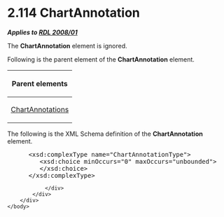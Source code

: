 <html dir="LTR" xmlns:mshelp="http://msdn.microsoft.com/mshelp" xmlns:ddue="http://ddue.schemas.microsoft.com/authoring/2003/5" xmlns:xlink="http://www.w3.org/1999/xlink" xmlns:tool="http://www.microsoft.com/tooltip">
    <head>
        <meta http-equiv="Content-Type" content="text/html; CHARSET=utf-8"></meta>
        <meta name="save" content="history"></meta>
        <title>2.114 ChartAnnotation</title>
        <xml>
            <mshelp:toctitle title="2.114 ChartAnnotation"></mshelp:toctitle>
            <mshelp:rltitle title="[MS-RDL]: ChartAnnotation"></mshelp:rltitle>
            <mshelp:keyword index="A" term="acda5475-19dd-4eca-90af-d3cd109b8520"></mshelp:keyword>
            <mshelp:attr name="DCSext.ContentType" value="open specification"></mshelp:attr>
            <mshelp:attr name="AssetID" value="acda5475-19dd-4eca-90af-d3cd109b8520"></mshelp:attr>
            <mshelp:attr name="TopicType" value="kbRef"></mshelp:attr>
            <mshelp:attr name="DCSext.Title" value="[MS-RDL]: ChartAnnotation" />
        </xml>
    </head>
    <body>
        <div id="header">
            <h1 class="heading">2.114 ChartAnnotation</h1>
        </div>
        <div id="mainSection">
            <div id="mainBody">
                <div id="allHistory" class="saveHistory"></div>
                <div id="sectionSection0" class="section" name="collapseableSection">
                    

<p><b><i>Applies to </i></b><a href="1e855f94-4617-47e4-b89e-0856c6cb420f.htm"><b><i>RDL 2008/01</i></b></a></p>

<p>The <b>ChartAnnotation</b> element is ignored.</p>

<p>Following is the parent element of the <b>ChartAnnotation</b>
element.</p>

<table>
 <thead>
  <tr>
   <th>
   <p>Parent elements</p>
   </th>
  </tr>
 </thead>
 <tr>
  <td>
  <p><a href="03935b53-d5b7-4a3c-9fc5-f084d393d475.htm">ChartAnnotations</a></p>
  </td>
 </tr>
</table>

<p>The following is the XML Schema definition of the <b>ChartAnnotation</b>
element.</p>

<dl>
<dd>
<div><pre> &lt;xsd:complexType name=&quot;ChartAnnotationType&quot;&gt;
    &lt;xsd:choice minOccurs=&quot;0&quot; maxOccurs=&quot;unbounded&quot;&gt;
    &lt;/xsd:choice&gt;
 &lt;/xsd:complexType&gt;
</pre></div>
</dd></dl>


                </div>
            </div>
        </div>
    </body>
</html>